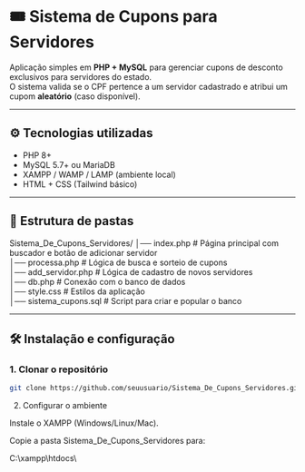 # 🎟️ Sistema de Cupons para Servidores

Aplicação simples em **PHP + MySQL** para gerenciar cupons de desconto exclusivos para servidores do estado.  
O sistema valida se o CPF pertence a um servidor cadastrado e atribui um cupom **aleatório** (caso disponível).  

---

## ⚙️ Tecnologias utilizadas
- PHP 8+
- MySQL 5.7+ ou MariaDB
- XAMPP / WAMP / LAMP (ambiente local)
- HTML + CSS (Tailwind básico)

---

## 📂 Estrutura de pastas
Sistema_De_Cupons_Servidores/
│── index.php # Página principal com buscador e botão de adicionar servidor<br>
│── processa.php # Lógica de busca e sorteio de cupons<br>
│── add_servidor.php # Lógica de cadastro de novos servidores<br>
│── db.php # Conexão com o banco de dados<br>
│── style.css # Estilos da aplicação<br>
│── sistema_cupons.sql # Script para criar e popular o banco

---
## 🛠️ Instalação e configuração

### 1. Clonar o repositório
```bash
git clone https://github.com/seuusuario/Sistema_De_Cupons_Servidores.git
```
2. Configurar o ambiente

Instale o XAMPP
 (Windows/Linux/Mac).

Copie a pasta Sistema_De_Cupons_Servidores para:

C:\xampp\htdocs\
